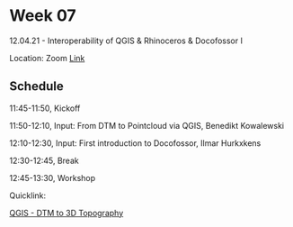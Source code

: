 # Week 07

12.04.21 - Interoperability of QGIS & Rhinoceros & Docofossor I  
  
Location: Zoom [Link](https://ethz.zoom.us/j/6441009741)

## Schedule
11:45-11:50, Kickoff 

11:50-12:10, Input: From DTM to Pointcloud via QGIS, Benedikt Kowalewski

12:10-12:30, Input: First introduction to Docofossor, Ilmar Hurkxkens

12:30-12:45, Break

12:45-13:30, Workshop  
  
Quicklink:  

[QGIS - DTM to 3D Topography](/ddm/11_QGIS_Topography.md)
